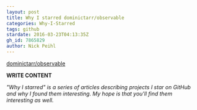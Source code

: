 ```yaml
---
layout: post
title: Why I starred dominictarr/observable
categories: Why-I-Starred
tags: github
stardate: 2016-03-23T04:13:35Z
gh_id: 7865829
author: Nick Peihl
---
```


[dominictarr/observable](https://github.com/dominictarr/observable)

**WRITE CONTENT**

*"Why I starred" is a series of articles describing projects I star on GitHub and why I found them interesting. My hope is that you'll find them interesting as well.*

